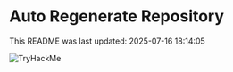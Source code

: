 # Auto Regenerate Repository

This README was last updated: 2025-07-16 18:14:05

 ![TryHackMe](https://tryhackme.com/badge/533634)